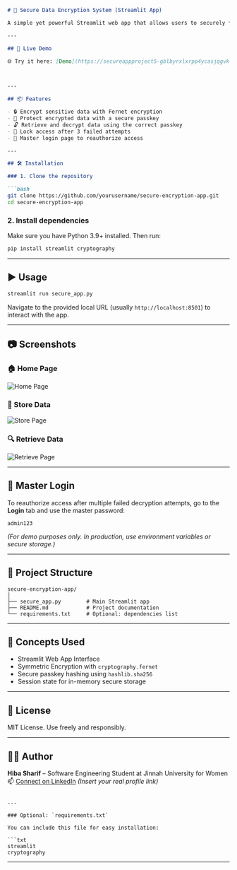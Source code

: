 
````markdown
# 🔐 Secure Data Encryption System (Streamlit App)

A simple yet powerful Streamlit web app that allows users to securely **encrypt**, **store**, and **retrieve** sensitive text data using **Fernet symmetric encryption** and **SHA-256 hashed passkeys**.

---

## 🚀 Live Demo

🌐 Try it here: [Demo](https://secureappproject5-gblbyrxlxrpp4ycasjqgvk.streamlit.app/)



---

## 📦 Features

- 🔒 Encrypt sensitive data with Fernet encryption
- 🔐 Protect encrypted data with a secure passkey
- 🔓 Retrieve and decrypt data using the correct passkey
- 🚫 Lock access after 3 failed attempts
- 🔑 Master login page to reauthorize access

---

## 🛠️ Installation

### 1. Clone the repository

```bash
git clone https://github.com/yourusername/secure-encryption-app.git
cd secure-encryption-app
````

### 2. Install dependencies

Make sure you have Python 3.9+ installed. Then run:

```bash
pip install streamlit cryptography
```

---

## ▶️ Usage

```bash
streamlit run secure_app.py
```

Navigate to the provided local URL (usually `http://localhost:8501`) to interact with the app.

---

## 📷 Screenshots

### 🏠 Home Page

![Home Page](screenshots/home.png)

### 📂 Store Data

![Store Page](screenshots/store.png)

### 🔍 Retrieve Data

![Retrieve Page](screenshots/retrieve.png)

---

## 🔐 Master Login

To reauthorize access after multiple failed decryption attempts, go to the **Login** tab and use the master password:

```
admin123
```

*(For demo purposes only. In production, use environment variables or secure storage.)*

---

## 📁 Project Structure

```
secure-encryption-app/
│
├── secure_app.py        # Main Streamlit app
├── README.md            # Project documentation
└── requirements.txt     # Optional: dependencies list
```

---

## 🧠 Concepts Used

* Streamlit Web App Interface
* Symmetric Encryption with `cryptography.fernet`
* Secure passkey hashing using `hashlib.sha256`
* Session state for in-memory secure storage

---

## 📜 License

MIT License. Use freely and responsibly.

---

## 👩‍💻 Author

**Hiba Sharif** – Software Engineering Student at Jinnah University for Women
📫 [Connect on LinkedIn](https://www.linkedin.com) *(Insert your real profile link)*

````

---

### Optional: `requirements.txt`

You can include this file for easy installation:

```txt
streamlit
cryptography
````

---

